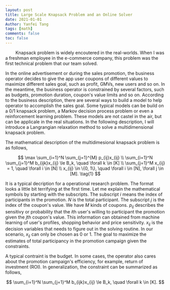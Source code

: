 ```yaml
---
layout: post
title: Large Scale Knapsack Problem and an Online Solver
date: 2021-01-01
Author: Yanfei Tang
tags: [math]
comments: false
toc: false
---
```


&emsp;&emsp; Knapsack problem is widely encoutered in the real-worlds. When I was a freshman employee in the e-commerce company, this problem was the first technical problem that our team solved.

<!-- more -->

In the online advertisement or during the sales promotion, the business operator decides to give the app user coupons of different values to maximize different sales goal, such as profit, GMVs, new users and so on. In the meantime, the business operator is constrained by several factors, such as budgets, promotion duration, coupon's value limits and so on. According to the business description, there are several ways to build a model to help operator to accomplish the sales goal. Some typical models can be build on a 0/1 knapsack problem, a Markov decision process problem or even a reinforcement learning problem. These models are not castel in the air, but can be applicale in the real situations. In the following description, I will introduce a Langrangian relaxation method to solve a multidimensional knapsack problem. 

The mathematical description of the multidimesional knapsack problem is as follows,

$$
\max \sum_{i=1}^N \sum_{j=1}^{M} p_{ij}x_{ij} \\
\sum_{i=1}^N \sum_{j=1}^M b_{ijk}x_{ij} \le B_k, \quad \forall k \in [K] \\ 
\sum_{j=1}^M x_{ij} = 1, \quad \forall i \in [N] \\
x_{ij} \in \{0, 1\}, \quad \forall i \in [N], \forall j \in [M]. \tag{1}
$$

It is a typical decription for a operational research problem. The format looks a little bit terrifying at the first time. Let me explain the mathematical symbols by starting with the subscripts. The subscript $i$ means the index of participants in the promotion. $N$ is the total participant. The subscript $j$ is the index of the coupon's value. We have $M$ kinds of coupons. $p_{ij}$ describes the sensitivy or probability that the $i$th user's willing to participant the promotion given the $j$th coupon's value. This information can obtained from machine learning of user's profiles, shopping behavior and price sensitivity. $x_{ij}$ is the decision variables that needs to figure out in the solving routine. In our scenario, $x_{ij}$ can only be chosen as 0 or 1. The goal to maximize the estimates of total participancy in the promotion campaign given the constraints.

A typical contraint is the budget. In some cases, the operator also cares about the promotion campaign's efficiency, for example, return of investment (ROI). In generalization, the constraint can be summarized as follows, 

$$
\sum_{i=1}^N \sum_{j=1}^M b_{ijk}x_{ij} \le B_k, \quad \forall k \in [K].
$$

